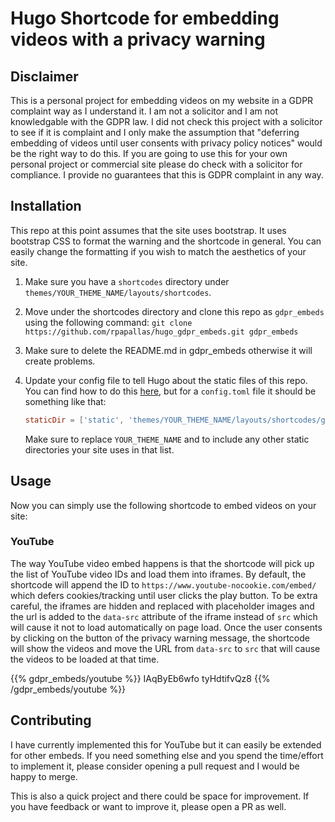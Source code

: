 # Hugo Shortcode for embedding videos with a privacy warning

## Disclaimer

This is a personal project for embedding videos on my website in a GDPR
complaint way as I understand it. I am not a solicitor and I am not
knowledgable with the GDPR law. I did not check this project with a solicitor
to see if it is complaint and I only make the assumption that "deferring
embedding of videos until user consents with privacy policy notices" would be
the right way to do this. If you are going to use this for your own personal
project or commercial site please do check with a solicitor for compliance. I
provide no guarantees that this is GDPR complaint in any way.

## Installation

This repo at this point assumes that the site uses bootstrap. It uses bootstrap
CSS to format the warning and the shortcode in general. You can easily change
the formatting if you wish to match the aesthetics of your site.

1. Make sure you have a `shortcodes` directory under
   `themes/YOUR_THEME_NAME/layouts/shortcodes`.
2. Move under the shortcodes directory and clone this repo as `gdpr_embeds`
   using the following command: `git clone
   https://github.com/rpapallas/hugo_gdpr_embeds.git gdpr_embeds`
3. Make sure to delete the README.md in gdpr_embeds otherwise it will create
   problems.
4. Update your config file to tell Hugo about the static files of this repo.
   You can find how to do this
   [here](https://gohugo.io/content-management/static-files/), but for a
   `config.toml` file it should be something like that:

   ```toml
   staticDir = ['static', 'themes/YOUR_THEME_NAME/layouts/shortcodes/gdpr_embeds/static']
   ```
   
   Make sure to replace `YOUR_THEME_NAME` and to include any other static
   directories your site uses in that list.

## Usage

Now you can simply use the following shortcode to embed videos on your site:

### YouTube

The way YouTube video embed happens is that the shortcode will pick up
the list of YouTube video IDs and load them into iframes. By default, the
shortcode will append the ID to `https://www.youtube-nocookie.com/embed/` which
defers cookies/tracking until user clicks the play button. To be extra careful,
the iframes are hidden and replaced with placeholder images and the url is
added to the `data-src` attribute of the iframe instead of `src` 
which will cause it not to load automatically on page load. Once the user
consents by clicking on the button of the privacy warning message, the 
shortcode will show the videos and move the URL from `data-src` to `src` that 
will cause the videos to be loaded at that time.


{{% gdpr_embeds/youtube %}}
IAqByEb6wfo
tyHdtifvQz8
{{% /gdpr_embeds/youtube %}}


## Contributing

I have currently implemented this for YouTube but it can easily be extended
for other embeds. If you need something else and you spend the time/effort to
implement it, please consider opening a pull request and I would be happy
to merge.

This is also a quick project and there could be space for improvement. If you 
have feedback or want to improve it, please open a PR as well.

